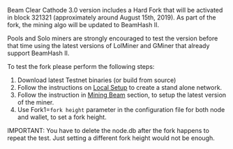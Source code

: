 Beam Clear Cathode 3.0 version includes a Hard Fork that will be activated in block 321321 (approximately around August 15th, 2019). As part of the fork, the mining algo will be updated to BeamHash II. 

Pools and Solo miners are strongly encouraged to test the version before that time using the latest versions of LolMiner and GMiner that already support BeamHash II.

To test the fork please perform the following steps:

1. Download latest Testnet binaries (or build from source)
2. Follow the instructions on [Local Setup](http://documentation.beam.mw/en/latest/rtd_pages/dev_local_setup.html) to create a stand alone network.
4. Follow the instruction in [Mining Beam](http://documentation.beam.mw/en/latest/rtd_pages/user_mining_beam.html) section, to setup the latest version of the miner. 
3. Use Fork1=`fork height` parameter in the configuration file for both node and wallet, to set a fork height.

IMPORTANT: You have to delete the node.db after the fork happens to repeat the test. Just setting a different fork height would not be enough.

